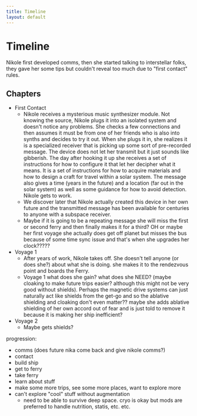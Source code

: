```yaml
---
title: Timeline
layout: default
---
```


# Timeline

Nikole first developed comms, then she started talking to interstellar folks, they gave her some tips but couldn't reveal too much due to "first contact" rules. 

## Chapters

- First Contact
  - Nikole receives a mysterious music synthesizer module. Not knowing the source, Nikole plugs it into an isolated system and doesn't notice any problems. She checks a few connections and then assumes it must be from one of her friends who is also into synths and decides to try it out. When she plugs it in, she realizes it is a specialized receiver that is picking up some sort of pre-recorded message. The device does not let her transmit but it just sounds like gibberish. The day after hooking it up she receives a set of instructions for how to configure it that let her decipher what it means. It is a set of instructions for how to acquire materials and how to design a craft for travel within a solar system. The message also gives a time (years in the future) and a location (far out in the solar system) as well as some guidance for how to avoid detection. Nikole gets to work.
  - We discover later that Nikole actually created this device in her own future and the transmitted message has been available for centuries to anyone with a subspace receiver. 
  - Maybe if it is going to be a repeating message she will miss the first or second ferry and then finally makes it for a third? OH or maybe her first voyage she actually does get off planet but misses the bus because of some time sync issue and that's when she upgrades her clock?????
- Voyage 1
  - After years of work, Nikole takes off. She doesn't tell anyone (or does she?) about what she is doing. she makes it to the rendezvous point and boards the Ferry.
  - Voyage 1 what does she gain? what does she NEED? (maybe cloaking to make future trips easier? although this might not be very good without shields). Perhaps the magnetic drive systems can just naturally act like shields from the get-go and so the ablative shielding and cloaking don't even matter?? maybe she adds ablative shielding of her own accord out of fear and is just told to remove it because it is making her ship inefficient?
- Voyage 2
  - Maybe gets shields?

progression:
- comms (does future nika come back and give nikole comms?)
- contact
- build ship
- get to ferry
- take ferry
- learn about stuff
- make some more trips, see some more places, want to explore more
- can't explore "cool" stuff without augmentation
  - need to be able to survive deep space. cryo is okay but mods are preferred to handle nutrition, statis, etc. etc.
